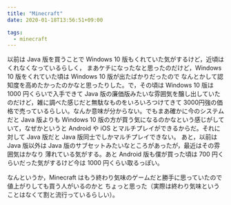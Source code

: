 ```yaml
---
title: "Minecraft"
date: 2020-01-18T13:56:51+09:00

tags:
  - minecraft
---
```


以前は Java 版を買うことで Windows 10 版もくれていた気がするけど，近頃はくれなくなっているらしく，
まあケチになったなと思ったのだけど，Windows 10 版をくれていた頃は Windows 10 版が出たばかりだったので
なんとかして認知度を高めたかったのかなと思ったりした。で，その頃は Windows 10 版は 1000 円くらいで入手できて
Java 版の廉価版みたいな雰囲気を醸し出していたのだけど，雑に調べた感じだと無駄なものをいろいろつけてきて
3000円強の価格で売っているらしい。なんか意味が分からない。でもまあ確かに今のシステムだと
Java 版よりも Windows 10 版の方が買う気になるのかなという感じがしていて，なぜかというと
Android や iOS とマルチプレイができるからだ。それに対して Java 版だと Java 版同士でしかマルチプレイできない。
あと，以前は Java 版以外は Java 版のサブセットみたいなところがあったが，最近はその雰囲気はかなり
薄れている気がする。あと Android 版も僕が買った頃は 700 円くらいだった気がするけど今は 1000 円くらい取るっぽい。

なんというか，Minecraft はもう終わり気味のゲームだと勝手に思っていたので値上がりしても買う人がいるのかと
ちょっと思った（実際は終わり気味ということはなくて割と流行っているらしい）。
